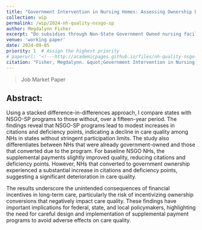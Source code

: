 ```yaml
---
title: "Government Intervention in Nursing Homes: Assessing Ownership Dynamics and Quality of Care Under Non-State Government Owned Supplemental Payment Programs"
collection: wip
permalink: /wip/2024-nh-quality-nssgo-sp
author: Megdalynn Fisher
excerpt: "Do subsidies through Non-State Government Owned nursing facility supplemental payment programs spur government acquisitions and do the subsidies translate to fewer deficiencies and better quality?"
venue: 'working paper'
date: 2024-09-05
priority: 1  # Assign the highest priority
# paperurl: '<!---http://academicpages.github.io/files/nh-quality-nsgo-sp.pdf --->'
citation: "Fisher, Megdalynn. &quot;Government Intervention in Nursing Homes: Assessing Ownership Dynamics and Quality of Care Under Non-State Government Owned Supplemental Payment Programs&quot; <i>work in progress</i>."
---
```

> Job Market Paper

## Abstract:
Using a stacked difference-in-differences approach, I compare states with NSGO-SP programs to those without, over a fifteen-year period. The findings reveal that NSGO-SP programs lead to modest increases in citations and deficiency points, indicating a decline in care quality among NHs in states without stringent participation limits. The study also differentiates between NHs that were already government-owned and those that converted due to the program. For baseline NSGO NHs, the supplemental payments slightly improved quality, reducing citations and deficiency points. However, NHs that converted to government ownership experienced a substantial increase in citations and deficiency points, suggesting a significant deterioration in care quality.

The results underscore the unintended consequences of financial incentives in long-term care, particularly the risk of incentivizing ownership conversions that negatively impact care quality. These findings have important implications for federal, state, and local policymakers, highlighting the need for careful design and implementation of supplemental payment programs to avoid adverse effects on care quality.

<!--- [Download paper here](http://academicpages.github.io/files/nh-quality-nsgo-sp.pdf) --->
